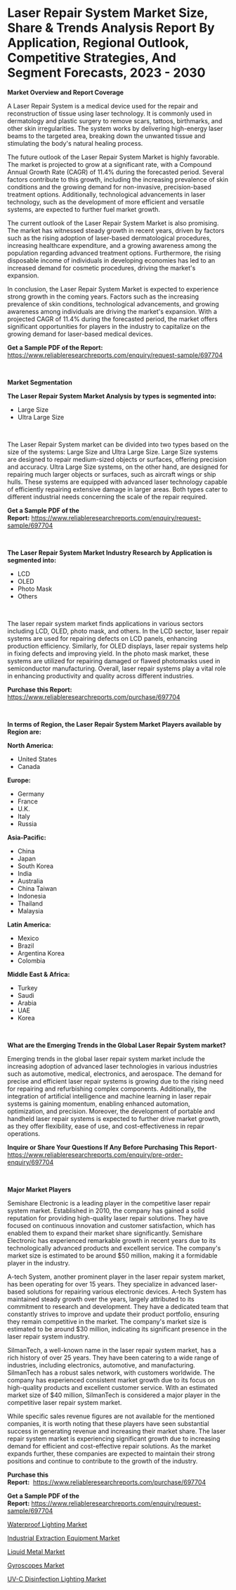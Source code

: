 <p><h1>Laser Repair System Market Size, Share & Trends Analysis Report By Application, Regional Outlook, Competitive Strategies, And Segment Forecasts, 2023 - 2030</h1></p><p><strong>Market Overview and Report Coverage</strong></p>
<p><p>A Laser Repair System is a medical device used for the repair and reconstruction of tissue using laser technology. It is commonly used in dermatology and plastic surgery to remove scars, tattoos, birthmarks, and other skin irregularities. The system works by delivering high-energy laser beams to the targeted area, breaking down the unwanted tissue and stimulating the body's natural healing process.</p><p>The future outlook of the Laser Repair System Market is highly favorable. The market is projected to grow at a significant rate, with a Compound Annual Growth Rate (CAGR) of 11.4% during the forecasted period. Several factors contribute to this growth, including the increasing prevalence of skin conditions and the growing demand for non-invasive, precision-based treatment options. Additionally, technological advancements in laser technology, such as the development of more efficient and versatile systems, are expected to further fuel market growth.</p><p>The current outlook of the Laser Repair System Market is also promising. The market has witnessed steady growth in recent years, driven by factors such as the rising adoption of laser-based dermatological procedures, increasing healthcare expenditure, and a growing awareness among the population regarding advanced treatment options. Furthermore, the rising disposable income of individuals in developing economies has led to an increased demand for cosmetic procedures, driving the market's expansion.</p><p>In conclusion, the Laser Repair System Market is expected to experience strong growth in the coming years. Factors such as the increasing prevalence of skin conditions, technological advancements, and growing awareness among individuals are driving the market's expansion. With a projected CAGR of 11.4% during the forecasted period, the market offers significant opportunities for players in the industry to capitalize on the growing demand for laser-based medical devices.</p></p>
<p><strong>Get a Sample PDF of the Report:</strong> <a href="https://www.reliableresearchreports.com/enquiry/request-sample/697704">https://www.reliableresearchreports.com/enquiry/request-sample/697704</a></p>
<p>&nbsp;</p>
<p><strong>Market Segmentation</strong></p>
<p><strong>The Laser Repair System Market Analysis by types is segmented into:</strong></p>
<p><ul><li>Large Size</li><li>Ultra Large Size</li></ul></p>
<p>&nbsp;</p>
<p><p>The Laser Repair System market can be divided into two types based on the size of the systems: Large Size and Ultra Large Size. Large Size systems are designed to repair medium-sized objects or surfaces, offering precision and accuracy. Ultra Large Size systems, on the other hand, are designed for repairing much larger objects or surfaces, such as aircraft wings or ship hulls. These systems are equipped with advanced laser technology capable of efficiently repairing extensive damage in larger areas. Both types cater to different industrial needs concerning the scale of the repair required.</p></p>
<p><strong>Get a Sample PDF of the Report:</strong>&nbsp;<a href="https://www.reliableresearchreports.com/enquiry/request-sample/697704">https://www.reliableresearchreports.com/enquiry/request-sample/697704</a></p>
<p>&nbsp;</p>
<p><strong>The Laser Repair System Market Industry Research by Application is segmented into:</strong></p>
<p><ul><li>LCD</li><li>OLED</li><li>Photo Mask</li><li>Others</li></ul></p>
<p>&nbsp;</p>
<p><p>The laser repair system market finds applications in various sectors including LCD, OLED, photo mask, and others. In the LCD sector, laser repair systems are used for repairing defects on LCD panels, enhancing production efficiency. Similarly, for OLED displays, laser repair systems help in fixing defects and improving yield. In the photo mask market, these systems are utilized for repairing damaged or flawed photomasks used in semiconductor manufacturing. Overall, laser repair systems play a vital role in enhancing productivity and quality across different industries.</p></p>
<p><strong>Purchase this Report:</strong>&nbsp; <a href="https://www.reliableresearchreports.com/purchase/697704">https://www.reliableresearchreports.com/purchase/697704</a></p>
<p>&nbsp;</p>
<p><strong>In terms of Region, the Laser Repair System Market Players available by Region are:</strong></p>
<p>
    <p> <strong> North America: </strong>
        <ul>
            <li>United States</li>
            <li>Canada</li>
        </ul>
        </p> 
    <p> <strong> Europe: </strong>
        <ul>
            <li>Germany</li>
            <li>France</li>
            <li>U.K.</li>
            <li>Italy</li>
            <li>Russia</li>
        </ul>
        </p> 
    <p> <strong> Asia-Pacific: </strong>
        <ul>
            <li>China</li>
            <li>Japan</li>
            <li>South Korea</li>
            <li>India</li>
            <li>Australia</li>
            <li>China Taiwan</li>
            <li>Indonesia</li>
            <li>Thailand</li>
            <li>Malaysia</li>
        </ul>
        </p> 
    <p> <strong> Latin America: </strong>
        <ul>
            <li>Mexico</li>
            <li>Brazil</li>
            <li>Argentina Korea</li>
            <li>Colombia</li>
        </ul>
        </p> 
    <p> <strong> Middle East & Africa: </strong>
        <ul>
            <li>Turkey</li>
            <li>Saudi</li>
            <li>Arabia</li>
            <li>UAE</li>
            <li>Korea</li>
        </ul>
    </p>
    </p>
<p>&nbsp;</p>
<p><strong>What are the Emerging Trends in the Global Laser Repair System market?</strong></p>
<p><p>Emerging trends in the global laser repair system market include the increasing adoption of advanced laser technologies in various industries such as automotive, medical, electronics, and aerospace. The demand for precise and efficient laser repair systems is growing due to the rising need for repairing and refurbishing complex components. Additionally, the integration of artificial intelligence and machine learning in laser repair systems is gaining momentum, enabling enhanced automation, optimization, and precision. Moreover, the development of portable and handheld laser repair systems is expected to further drive market growth, as they offer flexibility, ease of use, and cost-effectiveness in repair operations.</p></p>
<p><strong>Inquire or Share Your Questions If Any Before Purchasing This Report</strong>- <a href="https://www.reliableresearchreports.com/enquiry/pre-order-enquiry/697704">https://www.reliableresearchreports.com/enquiry/pre-order-enquiry/697704</a></p>
<p>&nbsp;</p>
<p><strong>Major Market Players</strong></p>
<p><p>Semishare Electronic is a leading player in the competitive laser repair system market. Established in 2010, the company has gained a solid reputation for providing high-quality laser repair solutions. They have focused on continuous innovation and customer satisfaction, which has enabled them to expand their market share significantly. Semishare Electronic has experienced remarkable growth in recent years due to its technologically advanced products and excellent service. The company's market size is estimated to be around $50 million, making it a formidable player in the industry.</p><p>A-tech System, another prominent player in the laser repair system market, has been operating for over 15 years. They specialize in advanced laser-based solutions for repairing various electronic devices. A-tech System has maintained steady growth over the years, largely attributed to its commitment to research and development. They have a dedicated team that constantly strives to improve and update their product portfolio, ensuring they remain competitive in the market. The company's market size is estimated to be around $30 million, indicating its significant presence in the laser repair system industry.</p><p>SilmanTech, a well-known name in the laser repair system market, has a rich history of over 25 years. They have been catering to a wide range of industries, including electronics, automotive, and manufacturing. SilmanTech has a robust sales network, with customers worldwide. The company has experienced consistent market growth due to its focus on high-quality products and excellent customer service. With an estimated market size of $40 million, SilmanTech is considered a major player in the competitive laser repair system market.</p><p>While specific sales revenue figures are not available for the mentioned companies, it is worth noting that these players have seen substantial success in generating revenue and increasing their market share. The laser repair system market is experiencing significant growth due to increasing demand for efficient and cost-effective repair solutions. As the market expands further, these companies are expected to maintain their strong positions and continue to contribute to the growth of the industry.</p></p>
<p><strong>Purchase this Report:</strong>&nbsp;&nbsp;<a href="https://www.reliableresearchreports.com/purchase/697704">https://www.reliableresearchreports.com/purchase/697704</a></p>
<p></p>
<p><strong>Get a Sample PDF of the Report:</strong>&nbsp;<a href="https://www.reliableresearchreports.com/enquiry/request-sample/697704">https://www.reliableresearchreports.com/enquiry/request-sample/697704</a></p>
<p><p><a href="https://github.com/abbypearson7765/Market-Research-Report-List-1/blob/main/waterproof-lighting-market.md">Waterproof Lighting Market</a></p><p><a href="https://www.linkedin.com/pulse/decoding-industrial-extraction-equipment-market-deep-dive-hjx7e/">Industrial Extraction Equipment Market</a></p><p><a href="https://medium.com/@flee.calm.mark/liquid-metal-market-size-growth-forecast-2023-2030-90e3c4294336">Liquid Metal Market</a></p><p><a href="https://www.linkedin.com/pulse/gyroscopes-market-size-growth-forecast-from-2023-2030-zor2e/">Gyroscopes Market</a></p><p><a href="https://github.com/grishafomin4852/Market-Research-Report-List-1/blob/main/uv-c-disinfection-lighting-market.md">UV-C Disinfection Lighting Market</a></p></p>